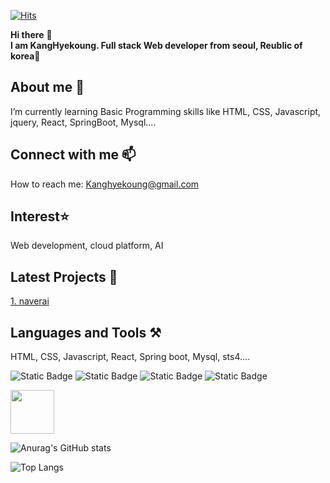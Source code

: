 


<!--

### Hi there 👋

**Kangyekoung/Kangyekoung** is a ✨ _special_ ✨ repository because its `README.md` (this file) appears on your GitHub profile.

Here are some ideas to get you started:

- 🔭 I’m currently working on ...
- 🌱 I’m currently learning ...
- 👯 I’m looking to collaborate on ...
- 🤔 I’m looking for help with ...
- 💬 Ask me about ...
- 📫 How to reach me: ...
- 😄 Pronouns: ...
- ⚡ Fun fact: ...
-->

<!-- 주석 --> <!-- 글씨 강조 ** ** --> <!-- 줄바꿈 <br> spacebar 2번이상 _ _  -->
<!-- 방문자수 -->
[![Hits](https://hits.seeyoufarm.com/api/count/incr/badge.svg?url=https%3A%2F%2Fgithub.com%2FKangyekoung%2Fhit-counter&count_bg=%233F3DC8&title_bg=%23E52F11&icon=&icon_color=%23E7E7E7&title=hits&edge_flat=true)](https://hits.seeyoufarm.com)

<!-- 인사말 -->
**Hi there** 👋  
**I am KangHyekoung. Full stack Web developer from seoul, Reublic of korea**👩  

<!-- 나에 대한 설명 --> <!-- <h1> <h2> # ## 1~6 -->
## About me 🌱 <br> 
I’m currently learning Basic Programming skills like HTML, CSS, Javascript, jquery, React, SpringBoot, Mysql....  

<!-- 연락 정보 --> <!-- email, url -->
## Connect with me 📫  
How to reach me: Kanghyekoung@gmail.com  

<!-- 관심분야 -->
## Interest⭐ <br>
Web development, cloud platform, AI  

<!-- 최근 프로젝트 --> <!-- [표시내용](링크 url) -->
## Latest Projects 📜  
[1. naverai](https://github.com/Kangyekoung/naverai_repo_final.git)  

<!-- 사용할 수 있는 언어 및 툴 -->
## Languages and Tools ⚒️  
<!-- 1. 글자 -->
HTML, CSS, Javascript, React, Spring boot, Mysql, sts4....  
<!-- 2. 뱃지 --> <!-- ![Static Badge](https://img.shields.io/badge/[badgeContent:표시할이름-색상]?style=[plastic, flat, flat-square, for-the-badge, social]&logo=[기술스택아이콘]&logoColor=[로고색]) -->
![Static Badge](https://img.shields.io/badge/front-javascript-yellow)
![Static Badge](https://img.shields.io/badge/javascript-8A2BE2)
![Static Badge](https://img.shields.io/badge/React-61DAFB?logo=react&logoColor=black)
![Static Badge](https://img.shields.io/badge/SpringBoot-6DB33F?style=flat&logo=springboot&logoColor=white) 

<!-- 3. 이미지 --><!-- ![java](https://cdn.jsdelivr.net/gh/devicons/devicon/icons/java/java-original-wordmark.svg "java)") -->
<img src="https://cdn.jsdelivr.net/gh/devicons/devicon/icons/java/java-original-wordmark.svg" height="70px" width="70px" />
          
<!-- 기타 (github 통계) -->
![Anurag's GitHub stats](https://github-readme-stats.vercel.app/api?username=Kangyekoung&show_icons=true&theme=dark)

<!-- 기타 (github 사용 언어 그래프) -->
![Top Langs](https://github-readme-stats.vercel.app/api/top-langs/?username=Kangyekoung&layout=compact)
































